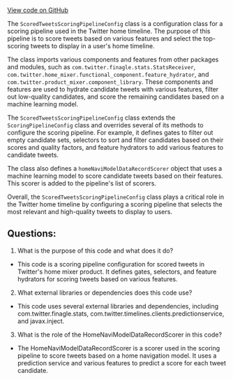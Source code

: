 [View code on GitHub](https://github.com/misbahsy/the-algorithm/home-mixer/server/src/main/scala/com/twitter/home_mixer/product/scored_tweets/scoring_pipeline/ScoredTweetsScoringPipelineConfig.scala)

The `ScoredTweetsScoringPipelineConfig` class is a configuration class for a scoring pipeline used in the Twitter home timeline. The purpose of this pipeline is to score tweets based on various features and select the top-scoring tweets to display in a user's home timeline. 

The class imports various components and features from other packages and modules, such as `com.twitter.finagle.stats.StatsReceiver`, `com.twitter.home_mixer.functional_component.feature_hydrator`, and `com.twitter.product_mixer.component_library`. These components and features are used to hydrate candidate tweets with various features, filter out low-quality candidates, and score the remaining candidates based on a machine learning model.

The `ScoredTweetsScoringPipelineConfig` class extends the `ScoringPipelineConfig` class and overrides several of its methods to configure the scoring pipeline. For example, it defines gates to filter out empty candidate sets, selectors to sort and filter candidates based on their scores and quality factors, and feature hydrators to add various features to candidate tweets.

The class also defines a `homeNaviModelDataRecordScorer` object that uses a machine learning model to score candidate tweets based on their features. This scorer is added to the pipeline's list of scorers.

Overall, the `ScoredTweetsScoringPipelineConfig` class plays a critical role in the Twitter home timeline by configuring a scoring pipeline that selects the most relevant and high-quality tweets to display to users.
## Questions: 
 1. What is the purpose of this code and what does it do?
- This code is a scoring pipeline configuration for scored tweets in Twitter's home mixer product. It defines gates, selectors, and feature hydrators for scoring tweets based on various features.

2. What external libraries or dependencies does this code use?
- This code uses several external libraries and dependencies, including com.twitter.finagle.stats, com.twitter.timelines.clients.predictionservice, and javax.inject.

3. What is the role of the HomeNaviModelDataRecordScorer in this code?
- The HomeNaviModelDataRecordScorer is a scorer used in the scoring pipeline to score tweets based on a home navigation model. It uses a prediction service and various features to predict a score for each tweet candidate.